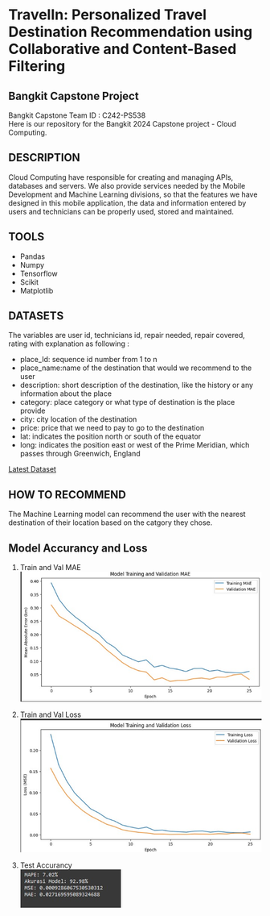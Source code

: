 # TravelIn: Personalized Travel Destination Recommendation using Collaborative and Content-Based Filtering
## Bangkit Capstone Project

Bangkit Capstone Team ID : C242-PS538	 <br>
Here is our repository for the Bangkit 2024 Capstone project - Cloud Computing.

## DESCRIPTION
Cloud Computing have responsible for creating and managing APIs, databases and servers. We also provide services needed by the Mobile Development and Machine Learning divisions, so that the features we have designed in this mobile application, the data and information entered by users and technicians can be properly used, stored and maintained.


## TOOLS

- Pandas
- Numpy
- Tensorflow
- Scikit
- Matplotlib

## DATASETS 
The variables are user id, technicians id, repair needed, repair covered, rating with explanation as following : 

- place_Id: sequence id number from 1 to n
- place_name:name of the destination that would we recommend to the user
- description: short description of the destination, like the history or any information about the place
- category: place category or what type of destination is the place provide
- city: city location of the destination
- price: price that we need to pay to go to the destination
- lat: indicates the position north or south of the equator
- long: indicates the position east or west of the Prime Meridian, which passes through Greenwich, England


[Latest Dataset](https://github.com/Capstone-Bangkit-C242-PS538/TravelIn-Bangkit/blob/Machine_Learning/Dataset/tourid.csv)

## HOW TO RECOMMEND
The Machine Learning model can recommend the user with the nearest destination of their location based on the catgory they chose. 

## Model Accurancy and Loss
1. Train and Val MAE <br>
![TravelinApp](https://github.com/Capstone-Bangkit-C242-PS538/TravelIn-Bangkit/blob/Machine_Learning/Assets/mae.jpg)<br>

2. Train and Val Loss <br>
![TravelinApp](https://github.com/Capstone-Bangkit-C242-PS538/TravelIn-Bangkit/blob/Machine_Learning/Assets/train.jpg)<br>

1. Test Accurancy <br>
![TravelinApp](https://github.com/Capstone-Bangkit-C242-PS538/TravelIn-Bangkit/blob/Machine_Learning/Assets/accurancy.jpg)<br>

